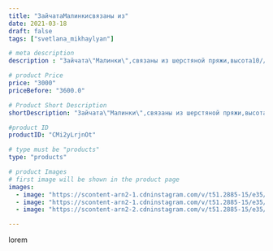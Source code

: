 ```yaml
---
title: "ЗайчатаМалинкисвязаны из"
date: 2021-03-18
draft: false
tags: ["svetlana_mikhaylyan"]

# meta description
description : "Зайчата\"Малинки\",связаны из шерстяной пряжи,высота10//-13см"

# product Price
price: "3000"
priceBefore: "3600.0"

# Product Short Description
shortDescription: "Зайчата\"Малинки\",связаны из шерстяной пряжи,высота10//-13см"

#product ID
productID: "CMi2yLrjnOt"

# type must be "products"
type: "products"

# product Images
# first image will be shown in the product page
images:
  - image: "https://scontent-arn2-1.cdninstagram.com/v/t51.2885-15/e35/148415190_287822762728675_5107002013262992134_n.jpg?se=7&tp=1&_nc_ht=scontent-arn2-1.cdninstagram.com&_nc_cat=107&_nc_ohc=vVVmffnYNIwAX8y4f-Q&ccb=7-4&oh=83a0d016677cb778506c4c003a341f39&oe=6082DDB2&ig_cache_key=MjUzMTgyNjg3NzEwMzY0NTY2Nw%3D%3D.2-ccb7-4"
  - image: "https://scontent-arn2-1.cdninstagram.com/v/t51.2885-15/e35/161286140_1784760001709955_3965240739350124431_n.jpg?se=7&tp=1&_nc_ht=scontent-arn2-1.cdninstagram.com&_nc_cat=103&_nc_ohc=QNs4ZlZbuJQAX8ASXFL&ccb=7-4&oh=bec85667449190234804bd92a139b29a&oe=60843B3D&ig_cache_key=MjUzMTgyNjg3NzA3ODQ4NDc0MA%3D%3D.2-ccb7-4"
  - image: "https://scontent-arn2-2.cdninstagram.com/v/t51.2885-15/e35/161587888_215282337056180_7266108368565112011_n.jpg?se=7&tp=1&_nc_ht=scontent-arn2-2.cdninstagram.com&_nc_cat=108&_nc_ohc=OAZV5Ayry9oAX_en07x&ccb=7-4&oh=cfbbd1a8926ce9834bfac509f09daff0&oe=60817C74&ig_cache_key=MjUzMTgyNjg3NzA5NTIxNTE0NQ%3D%3D.2-ccb7-4"

---
```

lorem
